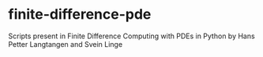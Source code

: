# finite-difference-pde

Scripts present in Finite Difference Computing with PDEs in Python by Hans Petter Langtangen and Svein Linge
